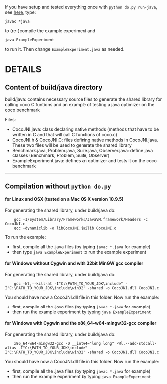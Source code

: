 If you have setup and tested everything once with `python do.py run-java`, 
see [here](https://github.com/numbbo/coco/blob/master/README.md), 
type:

    javac *java
    
to (re-)compile the example experiment and 

    java ExampleExperiment

to run it. Then change `ExampleExperiment.java` as needed.  


DETAILS
=======

## Content of build/java directory


build/java: contains necessary source files to generate the shared library
for calling coco C funtions and an example of testing a java optimizer on
the coco benchmark

Files:
- CocoJNI.java: class declaring native methods (methods that have to be
  written in C and that will call C functions of coco.c)
- CocoJNI.h & CocoJNI.C: files defining native methods in CocoJNI.java.
  These two files will be used to generate the shared library
- Benchmark.java, Problem.java, Suite.java, Observer.java: define java
  classes (Benchmark, Problem, Suite, Observer)
- ExampleExperiment.java: defines an optimizer and tests it on the coco
  benchmark

*****************************************************

## Compilation without `python do.py`

#### for Linux and OSX (tested on a Mac OS X version 10.9.5)
For generating the shared library, under build/java do:
```
	gcc -I/System/Library/Frameworks/JavaVM.framework/Headers -c CocoJNI.c
	gcc -dynamiclib -o libCocoJNI.jnilib CocoJNI.o
```
To run the example:
- first, compile all the .java files (by typing `javac *.java` for example)
- then type `java ExampleExperiment` to run the example experiment

#### for Windows without Cygwin and with 32bit MinGW gcc compiler
For generating the shared library, under build/java do:
```
	gcc -Wl,--kill-at -I"C:\PATH_TO_YOUR_JDK\include" -I"C:\PATH_TO_YOUR_JDK\include\win32" -shared -o CocoJNI.dll CocoJNI.c
```
You should have now a CocoJNI.dll file in this folder. Now run the example:
- first, compile all the .java files (by typing `javac *.java` for example)
- then run the example experiment by typing `java ExampleExperiment`

#### for Windows with Cygwin and the x86_64-w64-mingw32-gcc compiler
For generating the shared library, under build/java do:
```
	x86_64-w64-mingw32-gcc -D __int64="long long" -Wl,--add-stdcall-alias -I"C:\PATH_TO_YOUR_JDK\include" -I"C:\PATH_TO_YOUR_JDK\include\win32" -shared -o CocoJNI.dll CocoJNI.c
```
You should have now a CocoJNI.dll file in this folder. Now run the example:
- first, compile all the .java files (by typing `javac *.java` for example)
- then run the example experiment by typing `java ExampleExperiment`
